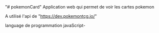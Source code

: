 "# pokemonCard" 
Application web qui permet de voir les cartes pokemon

A utilisé l'api de "https://dev.pokemontcg.io/"

language de programmation javaScript-